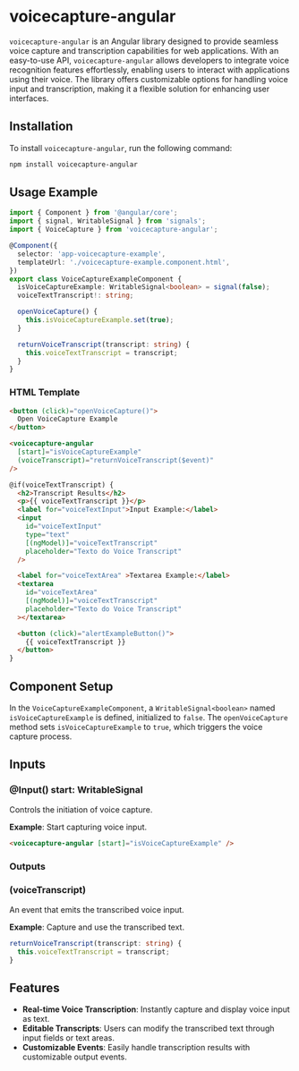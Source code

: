 # voicecapture-angular

`voicecapture-angular` is an Angular library designed to provide seamless voice capture and transcription capabilities for web applications. With an easy-to-use API, `voicecapture-angular` allows developers to integrate voice recognition features effortlessly, enabling users to interact with applications using their voice. The library offers customizable options for handling voice input and transcription, making it a flexible solution for enhancing user interfaces.

## Installation

To install `voicecapture-angular`, run the following command:

```bash
npm install voicecapture-angular
```

## Usage Example

```typescript
import { Component } from '@angular/core';
import { signal, WritableSignal } from 'signals';
import { VoiceCapture } from 'voicecapture-angular';

@Component({
  selector: 'app-voicecapture-example',
  templateUrl: './voicecapture-example.component.html',
})
export class VoiceCaptureExampleComponent {
  isVoiceCaptureExample: WritableSignal<boolean> = signal(false);
  voiceTextTranscript!: string;

  openVoiceCapture() {
    this.isVoiceCaptureExample.set(true);
  }

  returnVoiceTranscript(transcript: string) {
    this.voiceTextTranscript = transcript;
  }
}
```

### HTML Template

```html
<button (click)="openVoiceCapture()">
  Open VoiceCapture Example
</button>

<voicecapture-angular
  [start]="isVoiceCaptureExample"
  (voiceTranscript)="returnVoiceTranscript($event)"
/>

@if(voiceTextTranscript) {
  <h2>Transcript Results</h2>
  <p>{{ voiceTextTranscript }}</p>
  <label for="voiceTextInput">Input Example:</label>
  <input
    id="voiceTextInput"
    type="text"
    [(ngModel)]="voiceTextTranscript"
    placeholder="Texto do Voice Transcript"
  />

  <label for="voiceTextArea" >Textarea Example:</label>
  <textarea
    id="voiceTextArea"
    [(ngModel)]="voiceTextTranscript"
    placeholder="Texto do Voice Transcript"
  ></textarea>

  <button (click)="alertExampleButton()">
    {{ voiceTextTranscript }}
  </button>
}
```

## Component Setup

In the `VoiceCaptureExampleComponent`, a `WritableSignal<boolean>` named `isVoiceCaptureExample` is defined, initialized to `false`. The `openVoiceCapture` method sets `isVoiceCaptureExample` to `true`, which triggers the voice capture process.

## Inputs

### @Input() start: WritableSignal<boolean>

Controls the initiation of voice capture.

**Example**: Start capturing voice input.

```html
<voicecapture-angular [start]="isVoiceCaptureExample" />
```

### Outputs

### (voiceTranscript)

An event that emits the transcribed voice input. 

**Example**: Capture and use the transcribed text.

```typescript
returnVoiceTranscript(transcript: string) {
  this.voiceTextTranscript = transcript;
}
```

## Features

- **Real-time Voice Transcription**: Instantly capture and display voice input as text.
- **Editable Transcripts**: Users can modify the transcribed text through input fields or text areas.
- **Customizable Events**: Easily handle transcription results with customizable output events.
